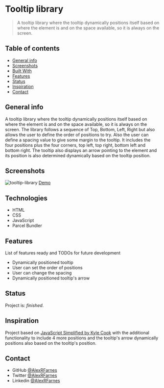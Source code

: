 # Tooltip library

> A tooltip library where the tooltip dynamically positions itself based on where the element is and on the space available, so it is always on the screen.

## Table of contents

- [General info](#general-info)
- [Screenshots](#screenshots)
- [Built With](#built-with)
- [Features](#features)
- [Status](#status)
- [Inspiration](#inspiration)
- [Contact](#contact)

## General info

A tooltip library where the tooltip dynamically positions itself based on where the element is and on the space available, so it is always on the screen. The library follows a sequence of Top, Bottom, Left, Right but also allows the user to define the order of positions to try. Also the user can define a spacing value to give some margin to the tooltip. It includes the four positions plus the four corners, top left, top right, bottom left and bottom right. The tooltip also displays an arrow pointing to the element and its position is also determined dynamically based on the tooltip position. 

## Screenshots

![tooltip-library](https://user-images.githubusercontent.com/57517804/123953075-66c13200-d9d9-11eb-8187-08160449535f.jpg)
[Demo](https://laughing-rosalind-b3f505.netlify.app/)

## Technologies

- HTML
- CSS
- JavaScript
- Parcel Bundler

## Features

List of features ready and TODOs for future development

- Dynamically positioned tooltip
- User can set the order of positions
- User can change the spacing
- Dynamically positioned tooltip's arrow

## Status

Project is: _finished_.

## Inspiration

Project based on [JavaScript Simplified by Kyle Cook](https://javascriptsimplified.com/) with the additional functionality to include 4 more positions and the tooltip's arrow dynamically positions also based on the tooltip's position.

## Contact

- GitHub [@AlexRFarnes](https://github.com/AlexRFarnes)
- Twitter [@AlexRFarnes](https://twitter.com/alexrfarnes)
- Linkedin [@AlexRFarnes](https://www.linkedin.com/in/alexrfarnes/)
